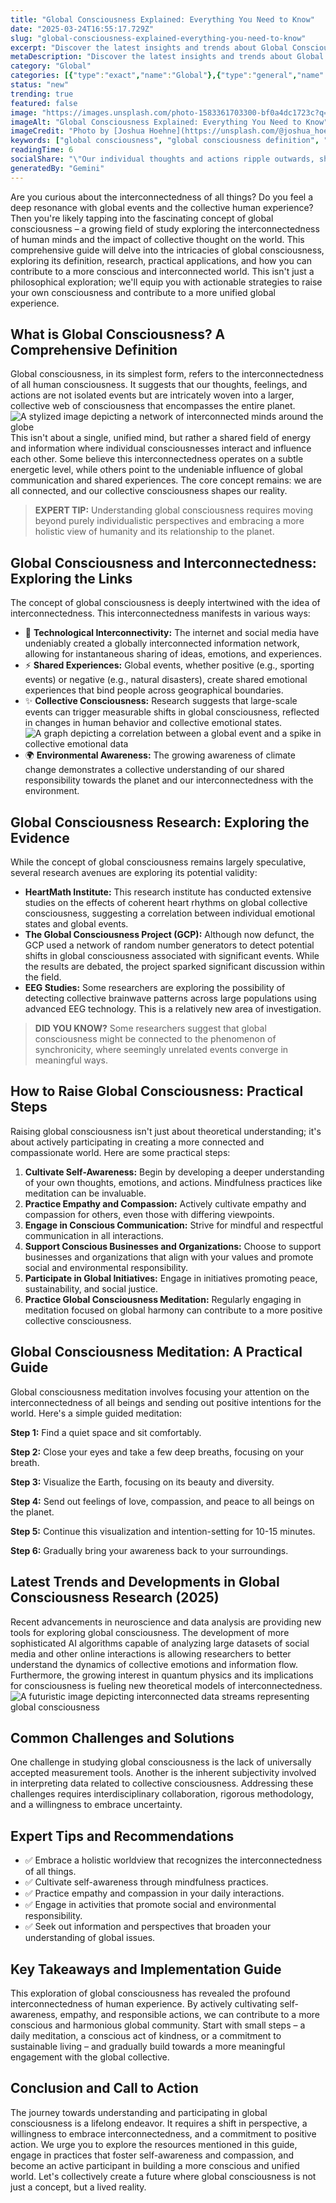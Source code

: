 ```yaml
---
title: "Global Consciousness Explained: Everything You Need to Know"
date: "2025-03-24T16:55:17.729Z"
slug: "global-consciousness-explained-everything-you-need-to-know"
excerpt: "Discover the latest insights and trends about Global Consciousness. This comprehensive guide covers everything you need to know about Global Consciousness in 2025."
metaDescription: "Discover the latest insights and trends about Global Consciousness. This comprehensive guide covers everything you need to know about Global Consciousness ..."
category: "Global"
categories: [{"type":"exact","name":"Global"},{"type":"general","name":"Psychology"},{"type":"medium","name":"Social Psychology"},{"type":"specific","name":"Collective Behavior"},{"type":"niche","name":"Contagion Theory"}]
status: "new"
trending: true
featured: false
image: "https://images.unsplash.com/photo-1583361703300-bf0a4dc1723c?q=85&w=1200&fit=max&fm=webp&auto=compress"
imageAlt: "Global Consciousness Explained: Everything You Need to Know"
imageCredit: "Photo by [Joshua Hoehne](https://unsplash.com/@joshua_hoehne) on Unsplash"
keywords: ["global consciousness", "global consciousness definition", "what is global consciousness", "global consciousness explained", "global consciousness and interconnectedness", "global consciousness research", "books on global consciousness", "how to raise global consciousness", "global consciousness meditation", "increase global consciousness"]
readingTime: 6
socialShare: "\"Our individual thoughts and actions ripple outwards, shaping the collective consciousness of our planet.  What kind of ripples are you making?\""
generatedBy: "Gemini"
---
```




Are you curious about the interconnectedness of all things? Do you feel a deep resonance with global events and the collective human experience? Then you're likely tapping into the fascinating concept of global consciousness – a growing field of study exploring the interconnectedness of human minds and the impact of collective thought on the world. This comprehensive guide will delve into the intricacies of global consciousness, exploring its definition, research, practical applications, and how you can contribute to a more conscious and interconnected world.  This isn't just a philosophical exploration; we'll equip you with actionable strategies to raise your own consciousness and contribute to a more unified global experience.

## What is Global Consciousness? A Comprehensive Definition

Global consciousness, in its simplest form, refers to the interconnectedness of all human consciousness.  It suggests that our thoughts, feelings, and actions are not isolated events but are intricately woven into a larger, collective web of consciousness that encompasses the entire planet. ![A stylized image depicting a network of interconnected minds around the globe](https://images.unsplash.com/photo-1451187580459-43490279c0fa?q=85&w=1200&fit=max&fm=webp&auto=compress) This isn't about a single, unified mind, but rather a shared field of energy and information where individual consciousnesses interact and influence each other.  Some believe this interconnectedness operates on a subtle energetic level, while others point to the undeniable influence of global communication and shared experiences.  The core concept remains: we are all connected, and our collective consciousness shapes our reality.

> **EXPERT TIP:**  Understanding global consciousness requires moving beyond purely individualistic perspectives and embracing a more holistic view of humanity and its relationship to the planet.

## Global Consciousness and Interconnectedness: Exploring the Links

The concept of global consciousness is deeply intertwined with the idea of interconnectedness.  This interconnectedness manifests in various ways:

* 🔑 **Technological Interconnectivity:** The internet and social media have undeniably created a globally interconnected information network, allowing for instantaneous sharing of ideas, emotions, and experiences.
* ⚡ **Shared Experiences:** Global events, whether positive (e.g., sporting events) or negative (e.g., natural disasters), create shared emotional experiences that bind people across geographical boundaries.
* ✨ **Collective Consciousness:**  Research suggests that large-scale events can trigger measurable shifts in global consciousness, reflected in changes in human behavior and collective emotional states. ![A graph depicting a correlation between a global event and a spike in collective emotional data](https://images.unsplash.com/photo-1484417894907-623942c8ee29?q=85&w=1200&fit=max&fm=webp&auto=compress)
* 🌍 **Environmental Awareness:** The growing awareness of climate change demonstrates a collective understanding of our shared responsibility towards the planet and our interconnectedness with the environment.

## Global Consciousness Research: Exploring the Evidence

While the concept of global consciousness remains largely speculative, several research avenues are exploring its potential validity:

* **HeartMath Institute:** This research institute has conducted extensive studies on the effects of coherent heart rhythms on global collective consciousness, suggesting a correlation between individual emotional states and global events.
* **The Global Consciousness Project (GCP):** Although now defunct, the GCP used a network of random number generators to detect potential shifts in global consciousness associated with significant events.  While the results are debated, the project sparked significant discussion within the field.
* **EEG Studies:** Some researchers are exploring the possibility of detecting collective brainwave patterns across large populations using advanced EEG technology.  This is a relatively new area of investigation.

> **DID YOU KNOW?** Some researchers suggest that global consciousness might be connected to the phenomenon of synchronicity, where seemingly unrelated events converge in meaningful ways.

## How to Raise Global Consciousness: Practical Steps

Raising global consciousness isn't just about theoretical understanding; it's about actively participating in creating a more connected and compassionate world. Here are some practical steps:

1. **Cultivate Self-Awareness:** Begin by developing a deeper understanding of your own thoughts, emotions, and actions.  Mindfulness practices like meditation can be invaluable.
2. **Practice Empathy and Compassion:**  Actively cultivate empathy and compassion for others, even those with differing viewpoints.
3. **Engage in Conscious Communication:** Strive for mindful and respectful communication in all interactions.
4. **Support Conscious Businesses and Organizations:**  Choose to support businesses and organizations that align with your values and promote social and environmental responsibility.
5. **Participate in Global Initiatives:**  Engage in initiatives promoting peace, sustainability, and social justice.
6. **Practice Global Consciousness Meditation:** Regularly engaging in meditation focused on global harmony can contribute to a more positive collective consciousness.

## Global Consciousness Meditation: A Practical Guide

Global consciousness meditation involves focusing your attention on the interconnectedness of all beings and sending out positive intentions for the world.  Here's a simple guided meditation:

**Step 1:** Find a quiet space and sit comfortably.

**Step 2:** Close your eyes and take a few deep breaths, focusing on your breath.

**Step 3:** Visualize the Earth, focusing on its beauty and diversity.

**Step 4:** Send out feelings of love, compassion, and peace to all beings on the planet.

**Step 5:** Continue this visualization and intention-setting for 10-15 minutes.

**Step 6:** Gradually bring your awareness back to your surroundings.

## Latest Trends and Developments in Global Consciousness Research (2025)

Recent advancements in neuroscience and data analysis are providing new tools for exploring global consciousness.  The development of more sophisticated AI algorithms capable of analyzing large datasets of social media and other online interactions is allowing researchers to better understand the dynamics of collective emotions and information flow.  Furthermore, the growing interest in quantum physics and its implications for consciousness is fueling new theoretical models of interconnectedness. ![A futuristic image depicting interconnected data streams representing global consciousness](https://images.unsplash.com/photo-1517976487492-5750f3195933?q=85&w=1200&fit=max&fm=webp&auto=compress)

## Common Challenges and Solutions

One challenge in studying global consciousness is the lack of universally accepted measurement tools.  Another is the inherent subjectivity involved in interpreting data related to collective consciousness.  Addressing these challenges requires interdisciplinary collaboration, rigorous methodology, and a willingness to embrace uncertainty.

## Expert Tips and Recommendations

* ✅  Embrace a holistic worldview that recognizes the interconnectedness of all things.
* ✅  Cultivate self-awareness through mindfulness practices.
* ✅  Practice empathy and compassion in your daily interactions.
* ✅  Engage in activities that promote social and environmental responsibility.
* ✅  Seek out information and perspectives that broaden your understanding of global issues.

## Key Takeaways and Implementation Guide

This exploration of global consciousness has revealed the profound interconnectedness of human experience.  By actively cultivating self-awareness, empathy, and responsible actions, we can contribute to a more conscious and harmonious global community.  Start with small steps – a daily meditation, a conscious act of kindness, or a commitment to sustainable living – and gradually build towards a more meaningful engagement with the global collective.

## Conclusion and Call to Action

The journey towards understanding and participating in global consciousness is a lifelong endeavor.  It requires a shift in perspective, a willingness to embrace interconnectedness, and a commitment to positive action.  We urge you to explore the resources mentioned in this guide, engage in practices that foster self-awareness and compassion, and become an active participant in building a more conscious and unified world.  Let's collectively create a future where global consciousness is not just a concept, but a lived reality.

